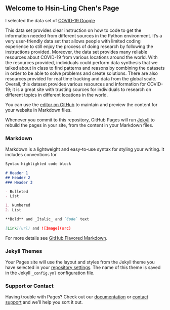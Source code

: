 ## Welcome to Hsin-Ling Chen's Page

I selected the data set of [COVID-19 Google](https://github.com/google-research/open-covid-19-data)

This data set provides clear instruction on how to code to get the information needed from different sources in the Python environment. It’s a very user-friendly data set that allows people with limited coding experience to still enjoy the process of doing research by following the instructions provided. Moreover, the data set provides many reliable resources about COVID-19 from various locations around the world. With the resources provided, individuals could perform data synthesis that we talked about in class to find patterns and reasons by combining the datasets in order to be able to solve problems and create solutions. There are also resources provided for real time tracking and data from the global scale. Overall, this dataset provides various resources and information for COVID-19; it is a great site with trusting sources for individuals to research on different topics in different locations in the world. 



You can use the [editor on GitHub](https://github.com/hsinlingchen/hsinlingchen.website/edit/gh-pages/index.md) to maintain and preview the content for your website in Markdown files.

Whenever you commit to this repository, GitHub Pages will run [Jekyll](https://jekyllrb.com/) to rebuild the pages in your site, from the content in your Markdown files.

### Markdown

Markdown is a lightweight and easy-to-use syntax for styling your writing. It includes conventions for

```markdown
Syntax highlighted code block

# Header 1
## Header 2
### Header 3

- Bulleted
- List

1. Numbered
2. List

**Bold** and _Italic_ and `Code` text

[Link](url) and ![Image](src)
```

For more details see [GitHub Flavored Markdown](https://guides.github.com/features/mastering-markdown/).

### Jekyll Themes

Your Pages site will use the layout and styles from the Jekyll theme you have selected in your [repository settings](https://github.com/hsinlingchen/hsinlingchen.website/settings/pages). The name of this theme is saved in the Jekyll `_config.yml` configuration file.

### Support or Contact

Having trouble with Pages? Check out our [documentation](https://docs.github.com/categories/github-pages-basics/) or [contact support](https://support.github.com/contact) and we’ll help you sort it out.
